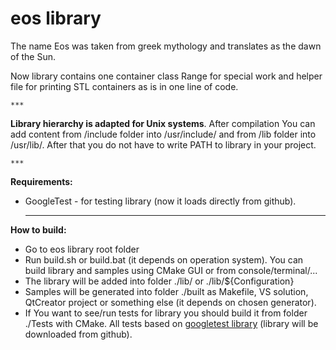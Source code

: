 # eos library
The name Eos was taken from greek mythology and translates as the dawn of the Sun.

Now library contains one container class Range for special work and helper file for printing STL containers as is in one line of code.

    ***

**Library hierarchy is adapted for Unix systems**. After compilation You can add content from /include folder into /usr/include/ and from /lib folder into /usr/lib/. After that you do not have to write PATH to library in your project.

    ***

**Requirements:**
* GoogleTest - for testing library (now it loads directly from github).

    ***
    
**How to build:**
* Go to eos library root folder
* Run build.sh or build.bat (it depends on operation system). You can build library and samples using CMake GUI or from console/terminal/...
* The library will be added into folder ./lib/ or ./lib/${Configuration} 
* Samples will be generated into folder ./built as Makefile, VS solution, QtCreator project or something else (it depends on chosen generator).
* If You want to see/run tests for library you should build it from folder ./Tests with CMake. All tests based on [googletest library](https://github.com/google/googletest) (library will be downloaded from github).
    